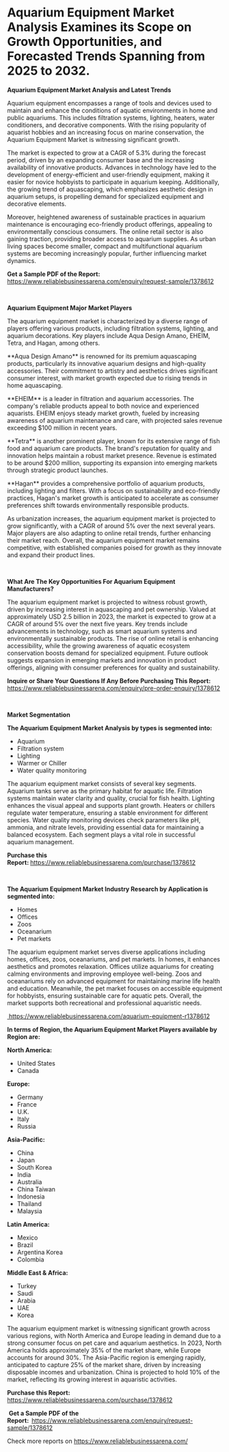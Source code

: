 <p><h1>Aquarium Equipment Market Analysis Examines its Scope on Growth Opportunities, and Forecasted Trends Spanning from 2025 to 2032.</h1></p><p><strong>Aquarium Equipment Market Analysis and Latest Trends</strong></p>
<p><p>Aquarium equipment encompasses a range of tools and devices used to maintain and enhance the conditions of aquatic environments in home and public aquariums. This includes filtration systems, lighting, heaters, water conditioners, and decorative components. With the rising popularity of aquarist hobbies and an increasing focus on marine conservation, the Aquarium Equipment Market is witnessing significant growth.</p><p>The market is expected to grow at a CAGR of 5.3% during the forecast period, driven by an expanding consumer base and the increasing availability of innovative products. Advances in technology have led to the development of energy-efficient and user-friendly equipment, making it easier for novice hobbyists to participate in aquarium keeping. Additionally, the growing trend of aquascaping, which emphasizes aesthetic design in aquarium setups, is propelling demand for specialized equipment and decorative elements.</p><p>Moreover, heightened awareness of sustainable practices in aquarium maintenance is encouraging eco-friendly product offerings, appealing to environmentally conscious consumers. The online retail sector is also gaining traction, providing broader access to aquarium supplies. As urban living spaces become smaller, compact and multifunctional aquarium systems are becoming increasingly popular, further influencing market dynamics.</p></p>
<p><strong>Get a Sample PDF of the Report:&nbsp;</strong> <a href="https://www.reliablebusinessarena.com/enquiry/request-sample/1378612?utm_campaign=2031&utm_medium=2&utm_source=Github&utm_content=ia&utm_term=16022025&utm_id=aquarium-equipment">https://www.reliablebusinessarena.com/enquiry/request-sample/1378612</a></p>
<p>&nbsp;</p>
<p><strong>Aquarium Equipment Major Market Players</strong></p>
<p><p>The aquarium equipment market is characterized by a diverse range of players offering various products, including filtration systems, lighting, and aquarium decorations. Key players include Aqua Design Amano, EHEIM, Tetra, and Hagan, among others.</p><p>**Aqua Design Amano** is renowned for its premium aquascaping products, particularly its innovative aquarium designs and high-quality accessories. Their commitment to artistry and aesthetics drives significant consumer interest, with market growth expected due to rising trends in home aquascaping.</p><p>**EHEIM** is a leader in filtration and aquarium accessories. The company's reliable products appeal to both novice and experienced aquarists. EHEIM enjoys steady market growth, fueled by increasing awareness of aquarium maintenance and care, with projected sales revenue exceeding $100 million in recent years.</p><p>**Tetra** is another prominent player, known for its extensive range of fish food and aquarium care products. The brand's reputation for quality and innovation helps maintain a robust market presence. Revenue is estimated to be around $200 million, supporting its expansion into emerging markets through strategic product launches.</p><p>**Hagan** provides a comprehensive portfolio of aquarium products, including lighting and filters. With a focus on sustainability and eco-friendly practices, Hagan's market growth is anticipated to accelerate as consumer preferences shift towards environmentally responsible products.</p><p>As urbanization increases, the aquarium equipment market is projected to grow significantly, with a CAGR of around 5% over the next several years. Major players are also adapting to online retail trends, further enhancing their market reach. Overall, the aquarium equipment market remains competitive, with established companies poised for growth as they innovate and expand their product lines.</p></p>
<p>&nbsp;</p>
<p><strong>What Are The Key Opportunities For Aquarium Equipment Manufacturers?</strong></p>
<p><p>The aquarium equipment market is projected to witness robust growth, driven by increasing interest in aquascaping and pet ownership. Valued at approximately USD 2.5 billion in 2023, the market is expected to grow at a CAGR of around 5% over the next five years. Key trends include advancements in technology, such as smart aquarium systems and environmentally sustainable products. The rise of online retail is enhancing accessibility, while the growing awareness of aquatic ecosystem conservation boosts demand for specialized equipment. Future outlook suggests expansion in emerging markets and innovation in product offerings, aligning with consumer preferences for quality and sustainability.</p></p>
<p><strong>Inquire or Share Your Questions If Any Before Purchasing This Report:</strong> <a href="https://www.reliablebusinessarena.com/enquiry/pre-order-enquiry/1378612?utm_campaign=2031&utm_medium=2&utm_source=Github&utm_content=ia&utm_term=16022025&utm_id=aquarium-equipment">https://www.reliablebusinessarena.com/enquiry/pre-order-enquiry/1378612</a></p>
<p>&nbsp;</p>
<p><strong>Market Segmentation</strong></p>
<p><strong>The Aquarium Equipment Market Analysis by types is segmented into:</strong></p>
<p><ul><li>Aquarium</li><li>Filtration system</li><li>Lighting</li><li>Warmer or Chiller</li><li>Water quality monitoring</li></ul></p>
<p><p>The aquarium equipment market consists of several key segments. Aquarium tanks serve as the primary habitat for aquatic life. Filtration systems maintain water clarity and quality, crucial for fish health. Lighting enhances the visual appeal and supports plant growth. Heaters or chillers regulate water temperature, ensuring a stable environment for different species. Water quality monitoring devices check parameters like pH, ammonia, and nitrate levels, providing essential data for maintaining a balanced ecosystem. Each segment plays a vital role in successful aquarium management.</p></p>
<p><strong>Purchase this Report:&nbsp;</strong><a href="https://www.reliablebusinessarena.com/purchase/1378612?utm_campaign=2031&utm_medium=2&utm_source=Github&utm_content=ia&utm_term=16022025&utm_id=aquarium-equipment">https://www.reliablebusinessarena.com/purchase/1378612</a></p>
<p>&nbsp;</p>
<p><strong>The Aquarium Equipment Market Industry Research by Application is segmented into:</strong></p>
<p><ul><li>Homes</li><li>Offices</li><li>Zoos</li><li>Oceanarium</li><li>Pet markets</li></ul></p>
<p><p>The aquarium equipment market serves diverse applications including homes, offices, zoos, oceanariums, and pet markets. In homes, it enhances aesthetics and promotes relaxation. Offices utilize aquariums for creating calming environments and improving employee well-being. Zoos and oceanariums rely on advanced equipment for maintaining marine life health and education. Meanwhile, the pet market focuses on accessible equipment for hobbyists, ensuring sustainable care for aquatic pets. Overall, the market supports both recreational and professional aquaristic needs.</p></p>
<p><a href="https://www.reliablebusinessarena.com/aquarium-equipment-r1378612?utm_campaign=2031&utm_medium=2&utm_source=Github&utm_content=ia&utm_term=16022025&utm_id=aquarium-equipment">&nbsp;https://www.reliablebusinessarena.com/aquarium-equipment-r1378612</a></p>
<p><strong>In terms of Region, the Aquarium Equipment Market Players available by Region are:</strong></p>
<p>
    <p> <strong> North America: </strong>
        <ul>
            <li>United States</li>
            <li>Canada</li>
        </ul>
        </p> 
    <p> <strong> Europe: </strong>
        <ul>
            <li>Germany</li>
            <li>France</li>
            <li>U.K.</li>
            <li>Italy</li>
            <li>Russia</li>
        </ul>
        </p> 
    <p> <strong> Asia-Pacific: </strong>
        <ul>
            <li>China</li>
            <li>Japan</li>
            <li>South Korea</li>
            <li>India</li>
            <li>Australia</li>
            <li>China Taiwan</li>
            <li>Indonesia</li>
            <li>Thailand</li>
            <li>Malaysia</li>
        </ul>
        </p> 
    <p> <strong> Latin America: </strong>
        <ul>
            <li>Mexico</li>
            <li>Brazil</li>
            <li>Argentina Korea</li>
            <li>Colombia</li>
        </ul>
        </p> 
    <p> <strong> Middle East & Africa: </strong>
        <ul>
            <li>Turkey</li>
            <li>Saudi</li>
            <li>Arabia</li>
            <li>UAE</li>
            <li>Korea</li>
        </ul>
    </p>
    </p>
<p><p>The aquarium equipment market is witnessing significant growth across various regions, with North America and Europe leading in demand due to a strong consumer focus on pet care and aquarium aesthetics. In 2023, North America holds approximately 35% of the market share, while Europe accounts for around 30%. The Asia-Pacific region is emerging rapidly, anticipated to capture 25% of the market share, driven by increasing disposable incomes and urbanization. China is projected to hold 10% of the market, reflecting its growing interest in aquaristic activities.</p></p>
<p><strong>Purchase this Report: </strong><a href="https://www.reliablebusinessarena.com/purchase/1378612?utm_campaign=2031&utm_medium=2&utm_source=Github&utm_content=ia&utm_term=16022025&utm_id=aquarium-equipment">https://www.reliablebusinessarena.com/purchase/1378612</a></p>
<p>&nbsp;<strong>Get a Sample PDF of the Report:&nbsp;&nbsp;</strong><a href="https://www.reliablebusinessarena.com/enquiry/request-sample/1378612?utm_campaign=2031&utm_medium=2&utm_source=Github&utm_content=ia&utm_term=16022025&utm_id=aquarium-equipment">https://www.reliablebusinessarena.com/enquiry/request-sample/1378612</a></p>
<p><strong></strong></p>
<p>Check more reports on <a href="https://www.reliablebusinessarena.com/?utm_campaign=2031&utm_medium=2&utm_source=Github&utm_content=ia&utm_term=16022025&utm_id=aquarium-equipment">https://www.reliablebusinessarena.com/</a></p>